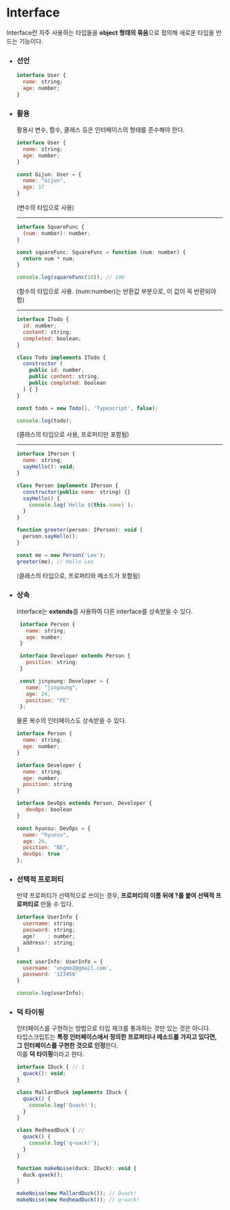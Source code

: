 # Interface
  Interface란 자주 사용하는 타입들을 **object 형태의 묶음**으로 정의해 새로운 타입을 만드는 기능이다.

  - ### 선언
    ```js
    interface User {
      name: string;
      age: number;
    }
    ```

  - ### 활용
    활용시 변수, 함수, 클래스 등은 인터페이스의 형태를 준수해야 한다.  

    ```js
    interface User {
      name: string;
      age: number;
    }

    const Gijun: User = { 
      name: "Gijun", 
      age: 17
    }
    ```
    (변수의 타입으로 사용)

    ---
    ```js
    interface SquareFunc {
      (num: number): number;
    }

    const squareFunc: SquareFunc = function (num: number) {
      return num * num;
    }

    console.log(squareFunc(10)); // 100
    ```
    (함수의 타입으로 사용. (num:number)는 반환값 부분으로, 이 값이 꼭 반환되야 함)

    ---  
    ```js
    interface ITodo {
      id: number;
      content: string;
      completed: boolean;
    }

    class Todo implements ITodo {
      constructor (
        public id: number,
        public content: string,
        public completed: boolean
      ) { }
    }

    const todo = new Todo(1, 'Typescript', false);

    console.log(todo);
    ```
    (클래스의 타입으로 사용, 프로퍼티만 포함됨)  
    
    ---
    ```js
    interface IPerson {
      name: string;
      sayHello(): void;
    }

    class Person implements IPerson {
      constructor(public name: string) {}
      sayHello() {
        console.log(`Hello ${this.name}`);
      }
    }

    function greeter(person: IPerson): void {
      person.sayHello();
    }

    const me = new Person('Lee');
    greeter(me); // Hello Lee
    ```
    (클래스의 타입으로, 프로퍼티와 메소드가 포함됨)

  - ### **상속**
    interface는 **extends**를 사용하여 다른 interface를 상속받을 수 있다. 
    ```js
     interface Person {
       name: string;
       age: number;
     }

     interface Developer extends Person {
       position: string;
     }

     const jinyoung: Developer = {
       name: "jinyoung",
       age: 24,
       position: "FE"
     };
    ```
    
    물론 복수의 인터페이스도 상속받을 수 있다.
    ```js
    interface Person {
      name: string;
      age: number;
    }

    interface Developer {
      name: string;
      age: number;
      position: string
    }

    interface DevOps extends Person, Developer {
       devOps: boolean
    }

    const hyunsu: DevOps = {
      name: "hyunsu",
      age: 24,
      position: "BE",
      devOps: true
    };
    ```
  
  - ### 선택적 프로퍼티
    만약 프로퍼티가 선택적으로 쓰이는 경우, **프로퍼티의 이름 뒤에 ?를 붙여 선택적 프로퍼티로** 만들 수 있다.

    ```js
    interface UserInfo {
      username: string;
      password: string;
      age?    : number;
      address?: string;
    }

    const userInfo: UserInfo = {
      username: 'ungmo2@gmail.com',
      password: '123456'
    }

    console.log(userInfo);
    ```

  - ### 덕 타이핑
    인터페이스를 구현하는 방법으로 타입 체크를 통과하는 것만 있는 것은 아니다.  
    타입스크립트는 **특정 인터페이스에서 정의한 프로퍼티나 메소드를 가지고 있다면, 그 인터페이스를 구현한 것으로 인정**한다.  
    이를 **덕 타이핑**이라고 한다.
    ```js
    interface IDuck { // 1
      quack(): void;
    }

    class MallardDuck implements IDuck {
      quack() {
        console.log('Quack!');
      }
    }

    class RedheadDuck { //
      quack() {
        console.log('q~uack!');
      }
    }

    function makeNoise(duck: IDuck): void {
      duck.quack();
    }

    makeNoise(new MallardDuck()); // Quack!
    makeNoise(new RedheadDuck()); // q~uack!
    ```